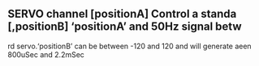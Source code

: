 ## SERVO channel [positionA] Control a standa [,positionB] ‘positionA’ and 50Hz signal betw

rd servo.‘positionB’ can be between -120 and 120 and will generate aeen 800uSec and 2.2mSec